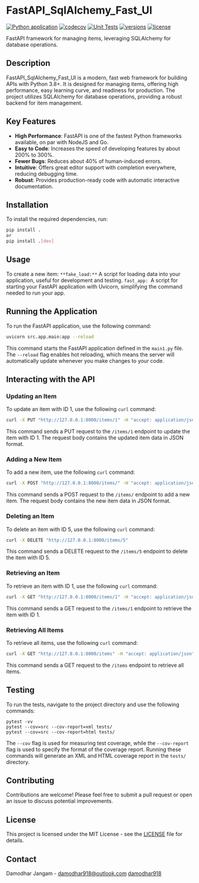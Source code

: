 # FastAPI_SqlAlchemy_Fast_UI
[![Python application](https://github.com/damodhar918/Fast_API_SqlAlchemy_Fast_UI/actions/workflows/python-app.yml/badge.svg)](https://github.com/damodhar918/Fast_API_SqlAlchemy_Fast_UI/actions/workflows/python-app.yml) [![codecov](https://codecov.io/github/damodhar918/FastAPI_SqlAlchemy_Fast_UI/graph/badge.svg?token=MHZTS92Y4I)](https://codecov.io/github/damodhar918/FastAPI_SqlAlchemy_Fast_UI) [![Unit Tests](https://github.com/damodhar918/Fast_API_SqlAlchemy_Fast_UI/actions/workflows/unittest.yml/badge.svg)](https://github.com/damodhar918/Fast_API_SqlAlchemy_Fast_UI/actions/workflows/unittest.yml) [![versions](https://img.shields.io/pypi/pyversions/fastui.svg)](https://github.com/damodhar918/Fast_API_SqlAlchemy_Fast_UI/) [![license](https://img.shields.io/github/license/pydantic/FastUI.svg)](https://github.com/damodhar918/Fast_API_SqlAlchemy_Fast_UI/blob/main/LICENSE)

FastAPI framework for managing items, leveraging SQLAlchemy for database operations.

## Description

FastAPI_SqlAlchemy_Fast_UI is a modern, fast web framework for building APIs with Python 3.8+. It is designed for managing items, offering high performance, easy learning curve, and readiness for production. The project utilizes SQLAlchemy for database operations, providing a robust backend for item management.

## Key Features

- **High Performance**: FastAPI is one of the fastest Python frameworks available, on par with NodeJS and Go.
- **Easy to Code**: Increases the speed of developing features by about 200% to 300%.
- **Fewer Bugs**: Reduces about 40% of human-induced errors.
- **Intuitive**: Offers great editor support with completion everywhere, reducing debugging time.
- **Robust**: Provides production-ready code with automatic interactive documentation.

## Installation

To install the required dependencies, run:

```bash
pip install .
or
pip install .[dev]
```

## Usage

To create a new item:
`**fake_load:**` A script for loading data into your application, useful for development and testing.
`fast_app: `A script for starting your FastAPI application with Uvicorn, simplifying the command needed to run your app.

## Running the Application

To run the FastAPI application, use the following command:

```bash
uvicorn src.app.main:app --reload
```

This command starts the FastAPI application defined in the `main1.py` file. The `--reload` flag enables hot reloading, which means the server will automatically update whenever you make changes to your code.

## Interacting with the API

### Updating an Item

To update an item with ID 1, use the following `curl` command:

```bash
curl -X PUT "http://127.0.0.1:8000/items/1" -H "accept: application/json" -H "Content-Type: application/json" -d "{\"id\":5,\"name\":\"Updated Item\",\"description\":\"This is an updated item\",\"price\":29.99,\"is_offer\":false}"
```

This command sends a PUT request to the `/items/1` endpoint to update the item with ID 1. The request body contains the updated item data in JSON format.

### Adding a New Item

To add a new item, use the following `curl` command:

```bash
curl -X POST "http://127.0.0.1:8000/items/" -H "accept: application/json" -H "Content-Type: application/json" -d "{\"id\":5,\"name\":\"Updated Item\",\"description\":\"This is an updated item\",\"price\":29.99,\"is_offer\":false}"
```

This command sends a POST request to the `/items/` endpoint to add a new item. The request body contains the new item data in JSON format.

### Deleting an Item

To delete an item with ID 5, use the following `curl` command:

```bash
curl -X DELETE "http://127.0.0.1:8000/items/5"
```

This command sends a DELETE request to the `/items/5` endpoint to delete the item with ID 5.

### Retrieving an Item

To retrieve an item with ID 1, use the following `curl` command:

```bash
curl -X GET "http://127.0.0.1:8000/items/1" -H "accept: application/json"
```

This command sends a GET request to the `/items/1` endpoint to retrieve the item with ID 1.

### Retrieving All Items

To retrieve all items, use the following `curl` command:

```bash
curl -X GET "http://127.0.0.1:8000/items" -H "accept: application/json"
```

This command sends a GET request to the `/items` endpoint to retrieve all items.

## Testing

To run the tests, navigate to the project directory and use the following commands:

```
pytest -vv
pytest --cov=src --cov-report=xml tests/
pytest --cov=src --cov-report=html tests/
```

The `--cov` flag is used for measuring test coverage, while the `--cov-report` flag is used to specify the format of the coverage report. Running these commands will generate an XML and HTML coverage report in the `tests/` directory.

## Contributing

Contributions are welcome! Please feel free to submit a pull request or open an issue to discuss potential improvements.

## License

This project is licensed under the MIT License - see the [LICENSE](LICENSE) file for details.

## Contact

Damodhar Jangam - damodhar918@outlook.com
[damodhar918](github.com/damodhar918)
